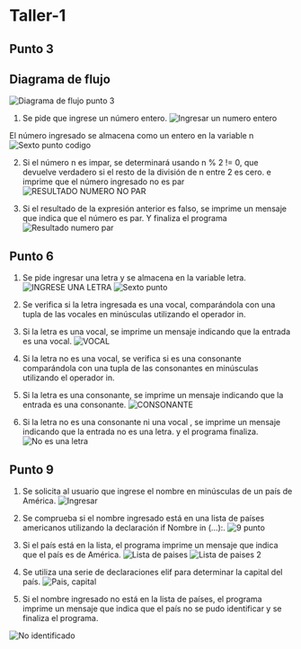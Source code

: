 # Taller-1
## Punto 3
##  Diagrama de flujo 
![Diagrama de flujo punto 3](https://user-images.githubusercontent.com/124607325/225164100-c29c5ffe-fcb1-4f42-b618-bc0ae9b55476.png)


1. Se pide que ingrese un número entero.
![Ingresar un numero entero](https://user-images.githubusercontent.com/124607325/225150478-5549a790-0748-44ee-b7fb-10a0c7f51071.png)

El número ingresado se almacena como un entero en la variable n
![Sexto punto codigo](https://user-images.githubusercontent.com/124607325/225151572-10ea7842-8bc9-4504-9db7-1bda82cda284.png)


2. Si el número n es impar,  se determinará usando n % 2 != 0, que devuelve verdadero si el resto de la división de n entre 2  es cero. e imprime que el número ingresado no es par
![RESULTADO NUMERO NO PAR](https://user-images.githubusercontent.com/124607325/225151673-45464d1a-d59e-40a8-8303-e387ea1061a5.png)


3. Si el resultado de la expresión anterior es falso, se imprime un mensaje que indica que el número es par. Y finaliza el programa
![Resultado numero par](https://user-images.githubusercontent.com/124607325/225151781-53d82469-fee8-4d5a-a1bd-f0295a6c34cc.png)

## Punto 6
1. Se pide ingresar una letra y se almacena en la variable letra.
![INGRESE UNA LETRA](https://user-images.githubusercontent.com/124607325/225155395-d44f9289-5bc7-4633-9dda-1e5b4019d0e3.png)
![Sexto punto](https://user-images.githubusercontent.com/124607325/225158784-ee61fc15-f175-4ee9-8c1d-fd5a24dd345d.png)


2. Se verifica si la letra ingresada es una vocal, comparándola con una tupla de las vocales en minúsculas utilizando el operador in.
3. Si la letra es una vocal, se imprime un mensaje indicando que la entrada es una vocal.
![VOCAL](https://user-images.githubusercontent.com/124607325/225158808-0a45eff7-47da-4071-9dba-ae5514ee51e3.png)

4. Si la letra no es una vocal, se verifica si es una consonante comparándola con una tupla de las consonantes en minúsculas utilizando el operador in.
5. Si la letra es una consonante, se imprime un mensaje indicando que la entrada es una consonante.
![CONSONANTE](https://user-images.githubusercontent.com/124607325/225159285-52426d21-9682-4b00-a631-3cb32df690a3.png)

5. Si la letra no es una consonante ni una vocal , se imprime un mensaje indicando que la entrada no es una letra. y el programa finaliza.
![No es una letra](https://user-images.githubusercontent.com/124607325/225159381-1418c1e3-2b65-47f5-b3bd-291e9b0ce228.png)

## Punto 9
1. Se solicita al usuario que ingrese el nombre en minúsculas de un país de América.
![Ingresar ](https://user-images.githubusercontent.com/124607325/225161919-6af31f40-5540-4b65-a3a5-6f82c716ee5f.png)

2. Se comprueba si el nombre ingresado está en una lista de países americanos utilizando la declaración if Nombre in (...):.
![9 punto](https://user-images.githubusercontent.com/124607325/225161930-f381481f-53d5-45e5-aedc-c6703b1734af.png)
3. Si el país está en la lista, el programa imprime un mensaje que indica que el país es de América.
![Lista de paises](https://user-images.githubusercontent.com/124607325/225162628-a3dc8919-8593-4409-85ac-91a4de81b700.png)
![Lista de paises 2](https://user-images.githubusercontent.com/124607325/225162630-6de98076-1f05-43ac-b50a-3e6f91fe5d75.png)
4. Se utiliza una serie de declaraciones elif para determinar la capital del país.
![Pais, capital](https://user-images.githubusercontent.com/124607325/225162733-0a3039b9-7d0f-47e1-9d78-c8048f1a58d7.png)

5. Si el nombre ingresado no está en la lista de países, el programa imprime un mensaje que indica que el país no se pudo identificar y se finaliza el programa.

![No identificado](https://user-images.githubusercontent.com/124607325/225162747-a61f3671-17e9-4770-b5b1-030ff77d2356.png)

